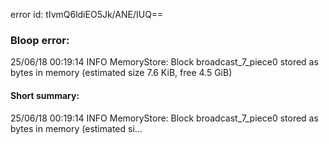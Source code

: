 error id: tIvmQ6ldiEO5Jk/ANE/IUQ==
### Bloop error:

25/06/18 00:19:14 INFO MemoryStore: Block broadcast_7_piece0 stored as bytes in memory (estimated size 7.6 KiB, free 4.5 GiB)
#### Short summary: 

25/06/18 00:19:14 INFO MemoryStore: Block broadcast_7_piece0 stored as bytes in memory (estimated si...